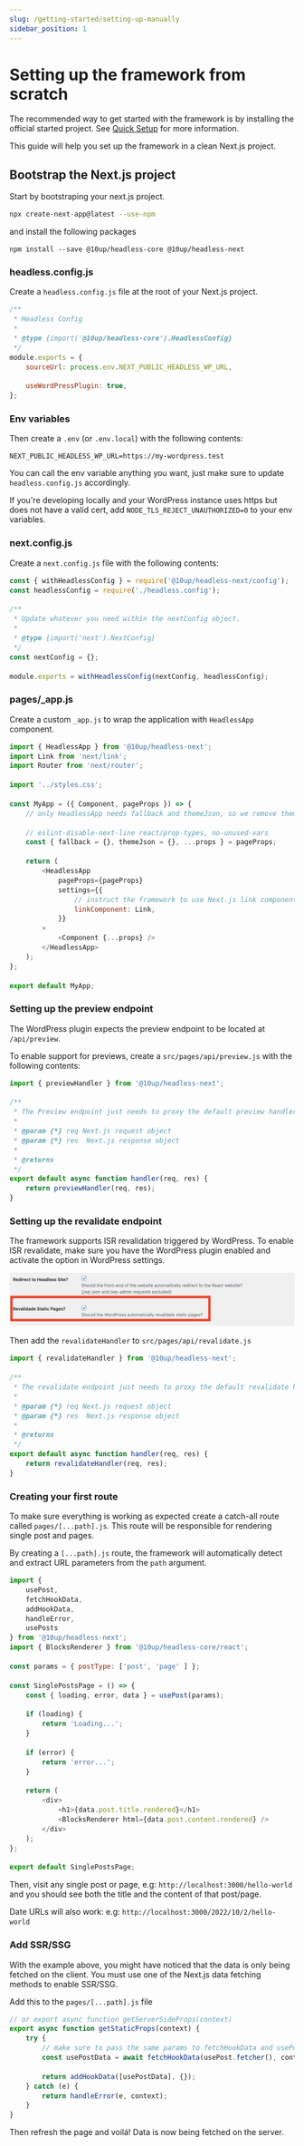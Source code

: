 ```yaml
---
slug: /getting-started/setting-up-manually
sidebar_position: 1
---
```

# Setting up the framework from scratch

The recommended way to get started with the framework is by installing the official started project. See [Quick Setup](/docs/getting-started/quick-setup/) for more information.

This guide will help you set up the framework in a clean Next.js project.

## Bootstrap the Next.js project

Start by bootstraping your next.js project.

```bash
npx create-next-app@latest --use-npm
```

and install the following packages

```
npm install --save @10up/headless-core @10up/headless-next
```

### headless.config.js

Create a `headless.config.js` file at the root of your Next.js project.

```js title="headless.config.js"
/**
 * Headless Config
 *
 * @type {import('@10up/headless-core').HeadlessConfig}
 */
module.exports = {
	sourceUrl: process.env.NEXT_PUBLIC_HEADLESS_WP_URL,

	useWordPressPlugin: true,
};
```

### Env variables

Then create a `.env` (or `.env.local`) with the following contents:

```
NEXT_PUBLIC_HEADLESS_WP_URL=https://my-wordpress.test
```

You can call the env variable anything you want, just make sure to update `headless.config.js` accordingly.

If you're developing locally and your WordPress instance uses https but does not have a valid cert, add `NODE_TLS_REJECT_UNAUTHORIZED=0` to your env variables.

### next.config.js

Create a `next.config.js` file with the following contents:

```js title=next.config.js
const { withHeadlessConfig } = require('@10up/headless-next/config');
const headlessConfig = require('./headless.config');

/**
 * Update whatever you need within the nextConfig object.
 *
 * @type {import('next').NextConfig}
 */
const nextConfig = {};

module.exports = withHeadlessConfig(nextConfig, headlessConfig);
```

### pages/_app.js

Create a custom `_app.js` to wrap the application with `HeadlessApp` component.

```js title=src/pages/_app.js
import { HeadlessApp } from '@10up/headless-next';
import Link from 'next/link';
import Router from 'next/router';

import '../styles.css';

const MyApp = ({ Component, pageProps }) => {
    // only HeadlessApp needs fallback and themeJson, so we remove them from the props we pass down to the pages

	// eslint-disable-next-line react/prop-types, no-unused-vars
	const { fallback = {}, themeJson = {}, ...props } = pageProps;

	return (
		<HeadlessApp
			pageProps={pageProps}
			settings={{
                // instruct the framework to use Next.js link component or your own version
				linkComponent: Link,
			}}
		>
			<Component {...props} />
		</HeadlessApp>
	);
};

export default MyApp;
```

### Setting up the preview endpoint

The WordPress plugin expects the preview endpoint to be located at `/api/preview`.

To enable support for previews, create a `src/pages/api/preview.js` with the following contents:

```js title=src/pages/api/preview.js
import { previewHandler } from '@10up/headless-next';

/**
 * The Preview endpoint just needs to proxy the default preview handler
 *
 * @param {*} req Next.js request object
 * @param {*} res  Next.js response object
 *
 * @returns
 */
export default async function handler(req, res) {
	return previewHandler(req, res);
}
```

### Setting up the revalidate endpoint

The framework supports ISR revalidation triggered by WordPress. To enable ISR revalidate, make sure you have the WordPress plugin enabled and activate the option in WordPress settings.

![ISR Option](../../static/img/revalidate-option.png)

Then add the `revalidateHandler` to `src/pages/api/revalidate.js`

```js title=src/pages/api/revalidate.js
import { revalidateHandler } from '@10up/headless-next';

/**
 * The revalidate endpoint just needs to proxy the default revalidate handler
 *
 * @param {*} req Next.js request object
 * @param {*} res  Next.js response object
 *
 * @returns
 */
export default async function handler(req, res) {
	return revalidateHandler(req, res);
}
```

### Creating your first route

To make sure everything is working as expected create a catch-all route called `pages/[...path].js`. This route will be responsible for rendering single post and pages.

By creating a `[...path].js` route, the framework will automatically detect and extract URL parameters from the `path` argument.

```js title=src/pages/[...path].js
import {
	usePost,
	fetchHookData,
	addHookData,
	handleError,
	usePosts
} from '@10up/headless-next';
import { BlocksRenderer } from '@10up/headless-core/react';

const params = { postType: ['post', 'page' ] };

const SinglePostsPage = () => {
	const { loading, error, data } = usePost(params);

	if (loading) {
		return 'Loading...';
	}

	if (error) {
		return 'error...';
	}

	return (
		<div>
			<h1>{data.post.title.rendered}</h1>
            <BlocksRenderer html={data.post.content.rendered} />
		</div>
	);
};

export default SinglePostsPage;
```

Then, visit any single post or page, e.g: `http://localhost:3000/hello-world` and you should see both the title and the content of that post/page.

Date URLs will also work: e.g: `http://localhost:3000/2022/10/2/hello-world`

### Add SSR/SSG

With the example above, you might have noticed that the data is only being fetched on the client. You must use one of the Next.js data fetching methods to enable SSR/SSG.

Add this to the `pages/[...path].js` file

```js title="src/pages/[...path].js"
// or export async function getServerSideProps(context)
export async function getStaticProps(context) {
	try {
        // make sure to pass the same params to fetchHookData and usePost
        const usePostData = await fetchHookData(usePost.fetcher(), context, { params });

		return addHookData([usePostData], {});
	} catch (e) {
		return handleError(e, context);
	}
}
```

Then refresh the page and voilá! Data is now being fetched on the server.
